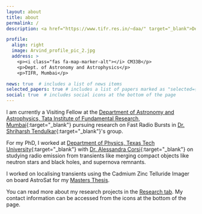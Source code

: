```yaml
---
layout: about
title: about
permalink: /
description: <a href="https://www.tifr.res.in/~daa/" target="_blank">Department of Astronomy and Astrophysics, Tata Institute of Fundamental Research</a>

profile:
  align: right
  image: Arvind_profile_pic_2.jpg
  address: >
    <p><i class="fas fa-map-marker-alt"></i> CM33B</p>
    <p>Dept. of Astronomy and Astrophysics</p>
    <p>TIFR, Mumbai</p>

news: true  # includes a list of news items
selected_papers: true # includes a list of papers marked as "selected={true}"
social: true  # includes social icons at the bottom of the page
---
```

I am currently a Visiting Fellow at the [Department of Astronomy and Astrophysics, Tata Institute of Fundamental Research, Mumbai](https://www.tifr.res.in/~daa/index.html){:target="_blank"} pursuing research on Fast Radio Bursts in [Dr. Shriharsh Tendulkar](https://web.tifr.res.in/~shriharsh.tendulkar/){:target="_blank"}'s group. 

For my PhD, I worked at [Department of Physics, Texas Tech University](https://www.depts.ttu.edu/phas/){:target="_blank"} with [Dr. Alessandra Corsi](http://www.depts.ttu.edu/phas/People/Faculty/bio_corsi/bio_corsi.php){:target="_blank"} on studying radio emission from transients like merging compact objects like neutron stars and black holes, and supernova remnants.

I worked on localising transients using the Cadmium Zinc Telluride Imager on board AstroSat for my [Masters Thesis](/projects/3_project).

You can read more about my research projects in the [Research tab](/research). My contact information can be accessed from the icons at the bottom of the page.
